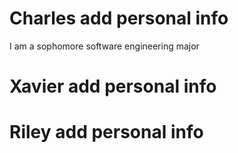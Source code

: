 # Charles add personal info
I am a sophomore software engineering major
# Xavier  add personal info 
# Riley add personal info
